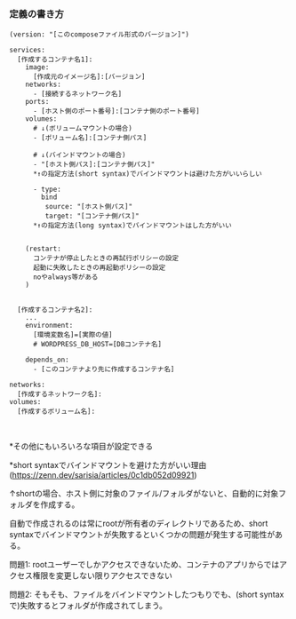### 定義の書き方

```
(version: "[このcomposeファイル形式のバージョン]")

services:
  [作成するコンテナ名1]:
    image:
      [作成元のイメージ名]:[バージョン]
    networks:
      - [接続するネットワーク名]
    ports:
      - [ホスト側のポート番号]:[コンテナ側のポート番号]
    volumes:
      # ↓(ボリュームマウントの場合)
      - [ボリューム名]:[コンテナ側パス]

      # ↓(バインドマウントの場合)
      - "[ホスト側パス]:[コンテナ側パス]" 
      *↑の指定方法(short syntax)でバインドマウントは避けた方がいいらしい

      - type:
        bind
         source: "[ホスト側パス]"
         target: "[コンテナ側パス]"
      *↑の指定方法(long syntax)でバインドマウントはした方がいい


    (restart:
      コンテナが停止したときの再試行ポリシーの設定
      起動に失敗したときの再起動ポリシーの設定
      noやalways等がある
    )


  [作成するコンテナ名2]:
    ...
    environment:
      [環境変数名]=[実際の値]
      # WORDPRESS_DB_HOST=[DBコンテナ名]

    depends_on:
      - [このコンテナより先に作成するコンテナ名]

networks:
  [作成するネットワーク名]:
volumes:
  [作成するボリューム名]:
```

<br>

*その他にもいろいろな項目が設定できる  

*short syntaxでバインドマウントを避けた方がいい理由(https://zenn.dev/sarisia/articles/0c1db052d09921)

↑shortの場合、ホスト側に対象のファイル/フォルダがないと、自動的に対象フォルダを作成する。  

自動で作成されるのは常にrootが所有者のディレクトリであるため、short syntaxでバインドマウントが失敗するといくつかの問題が発生する可能性がある。

問題1: rootユーザーでしかアクセスできないため、コンテナのアプリからではアクセス権限を変更しない限りアクセスできない

問題2: そもそも、ファイルをバインドマウントしたつもりでも、(short syntaxで)失敗するとフォルダが作成されてしまう。
